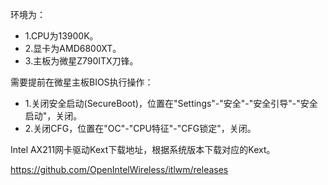 
环境为：
* 1.CPU为13900K。
* 2.显卡为AMD6800XT。
* 3.主板为微星Z790ITX刀锋。


需要提前在微星主板BIOS执行操作：

* 1.关闭安全启动(SecureBoot)，位置在"Settings"-"安全"-"安全引导"-"安全启动"，关闭。
* 2.关闭CFG，位置在"OC"-"CPU特征"-"CFG锁定"，关闭。


Intel AX211网卡驱动Kext下载地址，根据系统版本下载对应的Kext。

https://github.com/OpenIntelWireless/itlwm/releases

